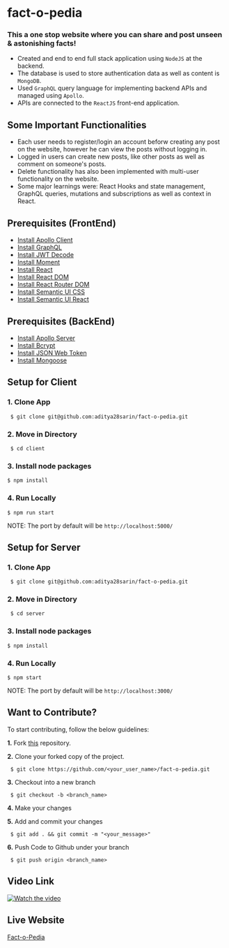 # fact-o-pedia

### This a one stop website where you can share and post unseen & astonishing facts!

- Created and end to end full stack application using `NodeJS` at the backend. 
- The database is used to store authentication data as well as content is `MongoDB`.
- Used `GraphQL` query language for implementing backend APIs and managed using `Apollo`.
- APIs are connected to the `ReactJS` front-end application.

## Some Important Functionalities
- Each user needs to register/login an account beforw creating any post on the website, however he can view the posts without logging in.
- Logged in users can create new posts, like other posts as well as comment on someone's posts.
- Delete functionality has also been implemented with multi-user functionality on the website.
- Some major learnings were: React Hooks and state management, GraphQL queries, mutations and subscriptions as well as context in React.



## Prerequisites (FrontEnd)

* [Install Apollo Client](https://www.npmjs.com/package/@apollo/client)
* [Install GraphQL](https://www.npmjs.com/package/graphql)
* [Install JWT Decode](https://www.npmjs.com/package/jwt-decode)
* [Install Moment](https://www.npmjs.com/package/moment)
* [Install React](https://www.npmjs.com/package/react)
* [Install React DOM](https://www.npmjs.com/package/react-dom)
* [Install React Router DOM](https://www.npmjs.com/package/react-router-dom)
* [Install Semantic UI CSS](https://www.npmjs.com/package/semantic-ui-css)
* [Install Semantic UI React](https://www.npmjs.com/search?q=semantic-ui-react)



## Prerequisites (BackEnd)

* [Install Apollo Server](https://www.npmjs.com/package/apollo-server)
* [Install Bcrypt](https://www.npmjs.com/package/bcryptjs)
* [Install JSON Web Token](https://www.npmjs.com/package/jsonwebtoken)
* [Install Mongoose](https://www.npmjs.com/package/mongoose)


## Setup for Client

  ### 1. Clone App
  
 
     $ git clone git@github.com:aditya28sarin/fact-o-pedia.git
 
    
 ### 2. Move in Directory
  
     $ cd client
   
    
 ### 3. Install node packages
   ```
   $ npm install 
  ```
  
   ### 4. Run Locally 
   ```
   $ npm run start  
  ```
  NOTE: The port by default will be ```http://localhost:5000/```
  
  
  ## Setup for Server

  ### 1. Clone App
  
 
     $ git clone git@github.com:aditya28sarin/fact-o-pedia.git
 
    
 ### 2. Move in Directory
  
     $ cd server
   
    
 ### 3. Install node packages
   ```
   $ npm install 
  ```
  
   ### 4. Run Locally 
   ```
   $ npm start  
  ```
  NOTE: The port by default will be ```http://localhost:3000/```
  
  
  
  
  
## Want to Contribute?

To start contributing, follow the below guidelines: 

**1.**  Fork [this](git@github.com:aditya28sarin/fact-o-pedia.git) repository.

**2.**  Clone your forked copy of the project.

     $ git clone https://github.com/<your_user_name>/fact-o-pedia.git

     
**3.** Checkout into a new branch 

     $ git checkout -b <branch_name>

**4.** Make your changes

**5.** Add and commit your changes

     $ git add . && git commit -m "<your_message>"
     
**6.** Push Code to Github under your branch 

     $ git push origin <branch_name>   


## Video Link 


  [![Watch the video](https://img.youtube.com/vi/GmlaqiVSDcI/0.jpg)](https://youtu.be/GmlaqiVSDcI)
  

## Live Website 

<a href="https://factopedia.netlify.app/">Fact-o-Pedia</a>


